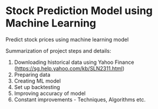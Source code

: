 # Stock Prediction Model using Machine Learning
Predict stock prices using machine learning model

Summarization of project steps and details:
1. Downloading historical data using Yahoo Finance (https://sg.help.yahoo.com/kb/SLN2311.html)
2. Preparing data
3. Creating ML model
4. Set up backtesting
5. Improving accuracy of model
6. Constant improvements - Techniques, Algorithms etc.
